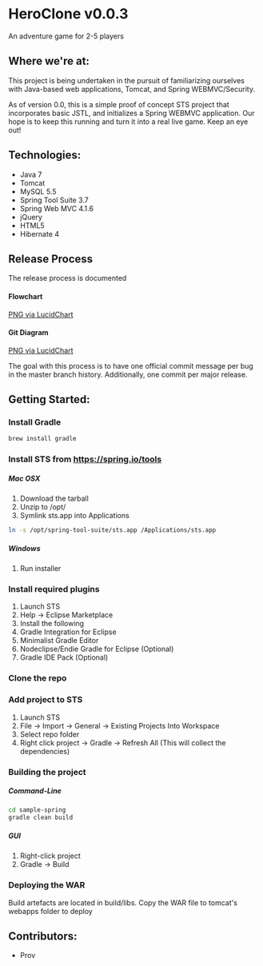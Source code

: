 # HeroClone v0.0.3

An adventure game for 2-5 players

## Where we're at:
This project is being undertaken in the pursuit of familiarizing ourselves with Java-based web applications, Tomcat, and Spring WEBMVC/Security.

As of version 0.0, this is a simple proof of concept STS project that incorporates basic JSTL, and initializes a Spring WEBMVC application. Our hope is to keep this running and turn it into a real live game. Keep an eye out!

## Technologies:
- Java 7
- Tomcat
- MySQL 5.5
- Spring Tool Suite 3.7
- Spring Web MVC 4.1.6
- jQuery
- HTML5
- Hibernate 4

## Release Process
The release process is documented

#### Flowchart
[PNG via LucidChart](https://www.lucidchart.com/publicSegments/view/55cc3fba-3874-4b82-b819-598b0a00c60f/image.png)

#### Git Diagram
[PNG via LucidChart](https://www.lucidchart.com/publicSegments/view/55cd38dc-ca4c-4732-83d4-49880a005a36/image.png)

The goal with this process is to have one official commit message per bug in the master branch history. Additionally, one commit per major release.

## Getting Started:
### Install Gradle
```bash
brew install gradle 
```
### Install STS from https://spring.io/tools
##### Mac OSX
1. Download the tarball
2. Unzip to /opt/
3. Symlink sts.app into Applications
```bash
ln -s /opt/spring-tool-suite/sts.app /Applications/sts.app
```

##### Windows
1. Run installer

### Install required plugins
1. Launch STS
2. Help -> Eclipse Marketplace
3. Install the following
  1. Gradle Integration for Eclipse
  2. Minimalist Gradle Editor
  3. Nodeclipse/Endie Gradle for Eclipse (Optional)
  4. Gradle IDE Pack (Optional)

### Clone the repo

### Add project to STS
1. Launch STS
2. File -> Import -> General -> Existing Projects Into Workspace
3. Select repo folder
4. Right click project -> Gradle -> Refresh All (This will collect the dependencies)

### Building the project
##### Command-Line
```bash
cd sample-spring
gradle clean build
```
##### GUI

1. Right-click project
2. Gradle -> Build

### Deploying the WAR
Build artefacts are located in build/libs. Copy the WAR file to tomcat's webapps folder to deploy


## Contributors:
- Prov
